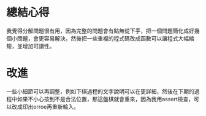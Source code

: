# 總結心得

我覺得分解問題很有用，因為完整的問題會有點無從下手，把一個問題簡化成好幾個小問題，會更容易解決。然後把一些重複的程式碼改成函數可以讓程式大幅縮短，並增加可讀性。

# 改進

一些小細節可以再調整，例如下棋過程的文字說明可以在更詳細，然後在下期的過程中如果不小心按到不是合法位置，那這盤棋就會重來，因為我用assert檢查，可以改成印出erroe再重新輸入。
